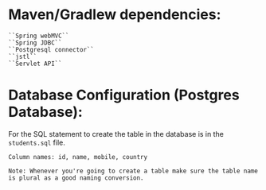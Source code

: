 # Maven/Gradlew dependencies:
	``Spring webMVC``
	``Spring JDBC``
	``Postgresql connector``
	``jstl``
	``Servlet API``


# Database Configuration (Postgres Database):
For the SQL statement to create the table in the database is in the ``students.sql`` file.
	
	Column names: id, name, mobile, country 
	
	Note: Whenever you're going to create a table make sure the table name is plural as a good naming conversion.

